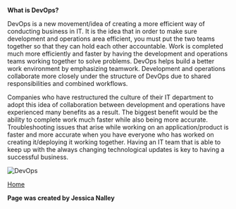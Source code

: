 **What is DevOps?**

DevOps is a new movement/idea of creating a more efficient way of conducting business in IT. 
It is the idea that in order to make sure development and operations area efficient, you must put the two teams together so 
that they can hold each other accountable. Work is completed much more efficiently and faster by having the development and 
operations teams working together to solve problems. DevOps helps build a better work environment by emphasizing teamwork. 
Development and operations collaborate more closely under the structure of DevOps due to shared responsibilities and combined workflows. 

Companies who have restructured the culture of their IT department to adopt this idea of collaboration between development and
operations have experienced many benefits as a result. The biggest benefit would be the ability to complete work much faster while
also being more accurate. Troubleshooting issues that arise while working on an application/product is faster and more accurate when
you have everyone who has worked on creating it/deploying it working together. Having an IT team that is able to keep up with the always
changing technological updates is key to having a successful business.

![DevOps](https://i.ytimg.com/vi/mBBgRdlC4sc/maxresdefault.jpg)

[Home](index.md)

**Page was created by Jessica Nalley**
